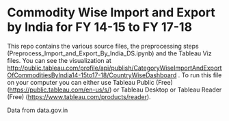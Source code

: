 # Commodity Wise Import and Export by India for FY 14-15 to FY 17-18
This repo contains the various source files, the preprocessing steps (Preprocess_Import_and_Export_By_India_DS.ipynb) and the Tableau Viz files. You can see the visualization at http://public.tableau.com/profile/api/publish/CategoryWiseImportAndExportOfCommoditiesByIndia14-15to17-18/CountryWiseDashboard . To run this file on your computer you can either use Tableau Public (Free) (https://public.tableau.com/en-us/s/) or Tableau Desktop or Tableau Reader (Free) (https://www.tableau.com/products/reader).

Data from data.gov.in
